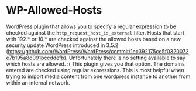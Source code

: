 WP-Allowed-Hosts
================

WordPress plugin that allows you to specify a regular expression to be checked against the `http_request_host_is_external` filter. Hosts that start with 192.* or 10.* are checked against the allowed hosts based on a new security update WordPress introduced in 3.5.2 (https://github.com/WordPress/WordPress/commit/1ec392175ce5f0320072e7b195a8d091bccddefb). Unfortunately there is no setting available to say which hosts are allowed. :( This plugin gives you that option. The domains entered are checked using regular expressions. This is most helpful when trying to import media content from one wordpress instance to another from within an internal network.
